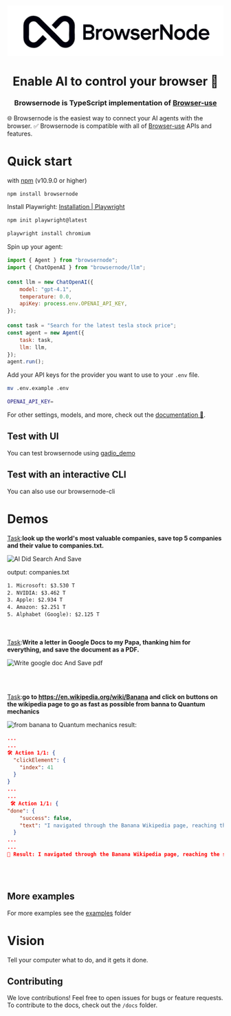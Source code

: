 <img class="light-mode" alt="Shows a black Browsernode Logo in light color mode" src="./static/BrowserNode-Banner-Text-Black-narrow-Transparent.png" alt="Browsernode Logo">
<img class="dark-mode" alt="Shows a white Browsernode Logo in dark color mode" src="./static/BrowserNode-Banner-Text-White-narrow-Transparent.png" alt="Browsernode Logo">
<style>
  .dark-mode { display: none; }
  @media (prefers-color-scheme: dark) {
    .light-mode { display: none; }
    .dark-mode { display: block; }
  }
</style>

<h1 align="center">Enable AI to control your browser 🤖</h1>
<h3 align="center">Browsernode is TypeScript implementation of <a href="https://browser-use.com/">Browser-use</a> </h3>

🌐 Browsernode is the easiest way to connect your AI agents with the browser.
✅ Browsernode is compatible with all of <a href="https://browser-use.com/"> Browser-use</a> APIs and features.


# Quick start

with [npm](https://www.npmjs.com/) (v10.9.0 or higher)

```bash
npm install browsernode
```
Install Playwright:
[Installation | Playwright](https://playwright.dev/docs/intro)
```bash
npm init playwright@latest
```

```bash
playwright install chromium
```

Spin up your agent:

```javascript
import { Agent } from "browsernode";
import { ChatOpenAI } from "browsernode/llm";

const llm = new ChatOpenAI({
	model: "gpt-4.1",
	temperature: 0.0,
	apiKey: process.env.OPENAI_API_KEY,
});

const task = "Search for the latest tesla stock price";
const agent = new Agent({
	task: task,
	llm: llm,
});
agent.run();
```

Add your API keys for the provider you want to use to your `.env` file.
```bash
mv .env.example .env
```

```bash
OPENAI_API_KEY=
```
For other settings, models, and more, check out the [documentation 📕](https://docs.browsernode.com).

## Test with UI
You can test browsernode using [gadio_demo](./examples/ui/gradio_demo.ts)
## Test with an interactive CLI
You can also use our browsernode-cli

# Demos

[Task](./examples/custom-functions/save_to_file_companies.ts):**look up the world's most valuable companies, save top 5 companies and their value to companies.txt.**

![AI Did Search And Save](https://github.com/user-attachments/assets/ac2e1fa6-f455-4f89-a710-877aebfcd590)

output: companies.txt
```txt
1. Microsoft: $3.530 T
2. NVIDIA: $3.462 T
3. Apple: $2.934 T
4. Amazon: $2.251 T
5. Alphabet (Google): $2.125 T
```
<br/><br/>
[Task](./examples/use-cases/google_doc.ts):**Write a letter in Google Docs to my Papa, thanking him for everything, and save the document as a PDF.**

![Write google doc And Save pdf](https://github.com/user-attachments/assets/615a8581-7a08-4a7a-85ad-2ac8cebdf74c)

<br/><br/>

[Task](./examples/use-cases/wikipedia_banana_to_quantum.ts):**go to https://en.wikipedia.org/wiki/Banana and click on buttons on the wikipedia page to go as fast as possible from banna to Quantum mechanics**

![from banana to Quantum mechanics](https://github.com/user-attachments/assets/ae3ce541-a710-4941-a28a-6f26be704c9f)
result:
```json
...
...
🛠️ Action 1/1: {
  "clickElement": {
    "index": 41
  }
}
...
...
 🛠️ Action 1/1: {
"done": {
    "success": false,
    "text": "I navigated through the Banana Wikipedia page, reaching the section on Fusarium wilt TR4. However, I did not complete the task of reaching Quantum mechanics."
  }
...
...
📄 Result: I navigated through the Banana Wikipedia page, reaching the section on Fusarium wilt TR4. However, I did not complete the task of reaching Quantum mechanics.
```
<br/><br/>

## More examples

For more examples see the [examples](examples) folder

# Vision

Tell your computer what to do, and it gets it done.

## Contributing

We love contributions! Feel free to open issues for bugs or feature requests. To contribute to the docs, check out the `/docs` folder.
